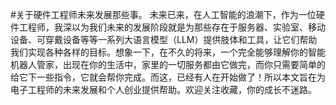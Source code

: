#关于硬件工程师未来发展那些事。
未来已来，在人工智能的浪潮下，作为一位硬件工程师，我深以为我们未来的发展阶段就是为那些存在于服务器、实验室、移动设备、可穿戴设备等等一系列大语言模型（LLM）提供肢体和工具，让它们帮助我们实现各种各样的目标。想象一下，在不久的将来，一个完全能够理解你的智能机器人管家，出现在你的生活中，家里的一切服务都由它做完，而你只需要简单的给它下一些指令，它就会帮你完成。而这，已经有人在开始做了！所以本文旨在为电子工程师的未来发展和个人创业提供帮助。欢迎关注收藏，你的成长不迷路。

